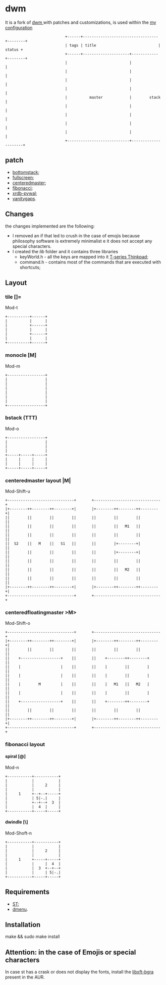 # dwm
It is a fork of <a href="dwm.suckless.org"> dwm </a> with patches and
customizations, is used within the
<a href="https://github.com/NF02/dotfiles"> my configuration </a>
```
                           +------+----------------------------------+--------+
                           | tags | title                            | status +
                           +------+---------------------+------------+--------+
                           |                            |                     |
                           |                            |                     |
                           |                            |                     |
                           |                            |                     |
                           |          master            |        stack        |
                           |                            |                     |
                           |                            |                     |
                           |                            |                     |
                           |                            |                     |
                           +----------------------------+---------------------+
```
## patch 
- <a href="https://dwm.suckless.org/patches/bottomstack/">bottomstack</a>;
- <a href="https://dwm.suckless.org/patches/fullscreen/">fullscreen</a>;
- <a href="https://dwm.suckless.org/patches/centeredmaster/">centeredmaster</a>;
- <a href="https://dwm.suckless.org/patches/fibonacci/">fibonacci</a>;
- <a href="https://dwm.suckless.org/patches/xrdb/">xrdb-pywal</a>;
- <a href="https://dwm.suckless.org/patches/vanitygaps/">vanitygaps</a>.
## Changes
the changes implemented are the following:
- I removed an if that led to crush in the case of emojis
   because philosophy software is extremely minimalist e
   it does not accept any special characters.
- I created the *lib* folder and it contains three libraries
     - keyWorld.h - all the keys are mapped into it
     <a href="https://en.wikipedia.org/wiki/ThinkPad_T_series">T-series Thinkpad</a>;
     - command.h - contains most of the commands that are executed with shortcuts;
## Layout
### tile []=
Mod-t
```
+----------+------+
|          |      |
|          +------+
|          |      |
|          +------+
|          |      |
+----------+------+

```
### monocle [M]
Mod-m
```
+-----------------+
|                 |
|                 |
|                 |
|                 |
|                 |
|                 |
+-----------------+
```
### bstack (TTT)
Mod-o
```
+-----------------+
|                 |
|                 |
|                 |
+-----+-----+-----+
|     |     |     |
|     |     |     |
+-----+-----+-----+
```

### centeredmaster layout |M|
Mod-Shift-u
```
+------------------------------+       +------------------------------+
|+--------++--------++--------+|       |+--------++--------++--------+|
||        ||        ||        ||       ||        ||        ||        ||
||        ||        ||        ||       ||        ||   M1   ||        ||
||        ||        ||        ||       ||        ||        ||        ||
||  S2    ||   M    ||   S1   ||       ||        |+--------+|        ||
||        ||        ||        ||       ||        |+--------+|        ||
||        ||        ||        ||       ||        ||        ||        ||
||        ||        ||        ||       ||        ||   M2   ||        ||
||        ||        ||        ||       ||        ||        ||        ||
|+--------++--------++--------+|       |+--------++--------++--------+|
+------------------------------+       +------------------------------+
```
### centeredfloatingmaster >M>
Mod-Shift-o
```
+------------------------------+       +------------------------------+
|+--------++--------++--------+|       |+--------++--------++--------+|
||        ||        ||        ||       ||        ||        ||        ||
||    +------------------+    ||       ||    +--------++--------+    ||
||    |                  |    ||       ||    |        ||        |    ||
||    |                  |    ||       ||    |        ||        |    ||
||    |        M         |    ||       ||    |   M1   ||   M2   |    ||
||    |                  |    ||       ||    |        ||        |    ||
||    +------------------+    ||       ||    +--------++--------+    ||
||        ||        ||        ||       ||        ||        ||        ||
|+--------++--------++--------+|       |+--------++--------++--------+|
+------------------------------+       +------------------------------+
```
### fibonacci layout
#### spiral [@]
Mod-n
```
+-----------+-----------+ 
|           |           |
|           |     2     |
|           |           |
|     1     +--+--+-----+
|           | 5|-.|     |
|           +--+--+  3  |
|           |  4  |     |
+-----------+-----+-----+
```
#### dwindle [\\]
Mod-Shoft-n
```
+-----------+-----------+
|           |           |
|           |     2     |
|           |           |
|     1     +-----+-----+
|           |     |  4  |
|           |  3  +--+--+
|           |     | 5|-.|
+-----------+-----+-----+
```
## Requirements
- <a href="https://github.com/NF02/st">ST</a>;
- <a href="https://github.com/NF02/dmenu">dmenu</a>.

## Installation
make && sudo make install

## Attention: in the case of Emojis or special characters
In case st has a crask or does not display the fonts, install the <a href="https://aur.archlinux.org/packages/libxft-bgra/">libxft-bgra</a> present in the AUR.
